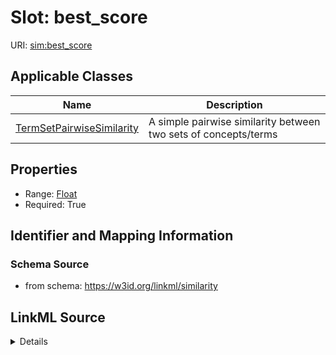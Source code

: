 # Slot: best_score

URI: [sim:best_score](https://w3id.org/linkml/similarity/best_score)



<!-- no inheritance hierarchy -->




## Applicable Classes

| Name | Description |
| --- | --- |
[TermSetPairwiseSimilarity](TermSetPairwiseSimilarity.md) | A simple pairwise similarity between two sets of concepts/terms






## Properties

* Range: [Float](Float.md)
* Required: True








## Identifier and Mapping Information







### Schema Source


* from schema: https://w3id.org/linkml/similarity




## LinkML Source

<details>
```yaml
name: best_score
from_schema: https://w3id.org/linkml/similarity
rank: 1000
alias: best_score
domain_of:
- TermSetPairwiseSimilarity
range: float
required: true

```
</details>